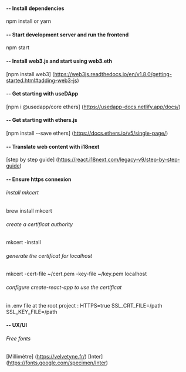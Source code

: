 #### -- Install dependencies

npm install or yarn

#### -- Start development server and run the frontend

npm start

#### -- Install web3.js and start using web3.eth

[npm install web3] (https://web3js.readthedocs.io/en/v1.8.0/getting-started.html#adding-web3-js)

#### -- Get starting with useDApp

[npm i @usedapp/core ethers] (https://usedapp-docs.netlify.app/docs/)

#### -- Get starting with ethers.js

[npm install --save ethers] (https://docs.ethers.io/v5/single-page/)

#### -- Translate web content with i18next

[step by step guide] (https://react.i18next.com/legacy-v9/step-by-step-guide)

#### -- Ensure https connexion
###### install mkcert
brew install mkcert

###### create a certificat authority
mkcert -install

###### generate the certificat for localhost
mkcert -cert-file ~/cert.pem -key-file ~/key.pem localhost


###### configure create-react-app to use the certificat
in .env file at the root project :
HTTPS=true
SSL_CRT_FILE=/path
SSL_KEY_FILE=/path

#### -- UX/UI
###### Free fonts

[Millimètre] (https://velvetyne.fr/)
[Inter] (https://fonts.google.com/specimen/Inter)